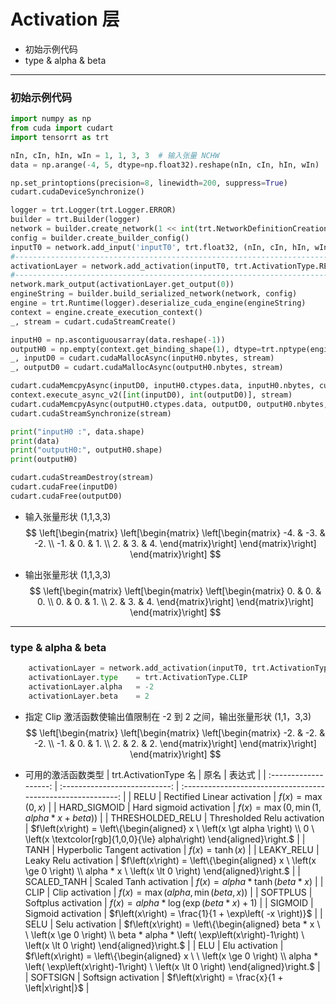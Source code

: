 # Activation 层
+ 初始示例代码
+ type & alpha & beta

---
### 初始示例代码
```python
import numpy as np
from cuda import cudart
import tensorrt as trt

nIn, cIn, hIn, wIn = 1, 1, 3, 3  # 输入张量 NCHW
data = np.arange(-4, 5, dtype=np.float32).reshape(nIn, cIn, hIn, wIn)  # 输入数据

np.set_printoptions(precision=8, linewidth=200, suppress=True)
cudart.cudaDeviceSynchronize()

logger = trt.Logger(trt.Logger.ERROR)
builder = trt.Builder(logger)
network = builder.create_network(1 << int(trt.NetworkDefinitionCreationFlag.EXPLICIT_BATCH))
config = builder.create_builder_config()
inputT0 = network.add_input('inputT0', trt.float32, (nIn, cIn, hIn, wIn))
#-------------------------------------------------------------------------------# 替换部分
activationLayer = network.add_activation(inputT0, trt.ActivationType.RELU)  # 使用 ReLU 激活函数
#-------------------------------------------------------------------------------# 替换部分
network.mark_output(activationLayer.get_output(0))
engineString = builder.build_serialized_network(network, config)
engine = trt.Runtime(logger).deserialize_cuda_engine(engineString)
context = engine.create_execution_context()
_, stream = cudart.cudaStreamCreate()

inputH0 = np.ascontiguousarray(data.reshape(-1))
outputH0 = np.empty(context.get_binding_shape(1), dtype=trt.nptype(engine.get_binding_dtype(1)))
_, inputD0 = cudart.cudaMallocAsync(inputH0.nbytes, stream)
_, outputD0 = cudart.cudaMallocAsync(outputH0.nbytes, stream)

cudart.cudaMemcpyAsync(inputD0, inputH0.ctypes.data, inputH0.nbytes, cudart.cudaMemcpyKind.cudaMemcpyHostToDevice, stream)
context.execute_async_v2([int(inputD0), int(outputD0)], stream)
cudart.cudaMemcpyAsync(outputH0.ctypes.data, outputD0, outputH0.nbytes, cudart.cudaMemcpyKind.cudaMemcpyDeviceToHost, stream)
cudart.cudaStreamSynchronize(stream)

print("inputH0 :", data.shape)
print(data)
print("outputH0:", outputH0.shape)
print(outputH0)

cudart.cudaStreamDestroy(stream)
cudart.cudaFree(inputD0)
cudart.cudaFree(outputD0)
```

+ 输入张量形状 (1,1,3,3)
$$
\left[\begin{matrix}
    \left[\begin{matrix}
        \left[\begin{matrix}
            -4. & -3. & -2. \\
            -1. &  0. &  1. \\
             2. &  3. &  4.
        \end{matrix}\right]
    \end{matrix}\right]
\end{matrix}\right]
$$

+ 输出张量形状 (1,1,3,3)
$$
\left[\begin{matrix}
    \left[\begin{matrix}
        \left[\begin{matrix}
            0. & 0. & 0. \\
            0. & 0. & 1. \\
            2. & 3. & 4.
        \end{matrix}\right]
    \end{matrix}\right]
\end{matrix}\right]
$$

---
### type & alpha & beta
```python
    activationLayer = network.add_activation(inputT0, trt.ActivationType.RELU)
    activationLayer.type    = trt.ActivationType.CLIP                                               # 重设激活函数类型
    activationLayer.alpha   = -2                                                                    # 部分激活函数需要 1 到 2 个参数，.aplha 和 .beta 默认值均为 0
    activationLayer.beta    = 2
```

+ 指定 Clip 激活函数使输出值限制在 -2 到 2 之间，输出张量形状 (1,1，3,3)
$$
\left[\begin{matrix}
    \left[\begin{matrix}
        \left[\begin{matrix}
            -2. & -2. & -2. \\
            -1. &  0. &  1. \\
             2. &  2. &  2.
        \end{matrix}\right]
    \end{matrix}\right]
\end{matrix}\right]
$$

+ 可用的激活函数类型
| trt.ActivationType 名 |             原名              |                            表达式                            |
| :-------------------: | :---------------------------: | :----------------------------------------------------------: |
|         RELU          |  Rectified Linear activation  |           $f\left(x\right) = \max\left(0,x\right)$           |
|     HARD_SIGMOID      |    Hard sigmoid activation    | $f\left(x\right) = \max\left(0,\min\left(1, alpha * x + beta\right)\right)$ |
|   THRESHOLDED_RELU    |  Thresholded Relu activation  | $f\left(x\right) = \left\{\begin{aligned} x \ \left(x \gt alpha \right) \\ 0 \ \left(x \textcolor[rgb]{1,0,0}{\le} alpha\right) \end{aligned}\right.$ |
|         TANH          | Hyperbolic Tangent activation |           $f\left(x\right) = \tanh\left(x\right)$            |
|      LEAKY_RELU       |     Leaky Relu activation     | $f\left(x\right) = \left\{\begin{aligned} x \ \left(x \ge 0 \right) \\ alpha * x \ \left(x \lt 0 \right) \end{aligned}\right.$ |
|      SCALED_TANH      |    Scaled Tanh activation     |   $f\left(x\right) = alpha * \tanh\left( beta * x \right)$   |
|         CLIP          |        Clip activation        | $f\left(x\right) = \max\left(alpha, \min\left(beta,x\right)\right)$ |
|       SOFTPLUS        |      Softplus activation      | $f\left(x\right) = alpha * \log\left(\exp\left(beta * x\right) + 1\right)$ |
|        SIGMOID        |      Sigmoid activation       |   $f\left(x\right) = \frac{1}{1 + \exp\left( -x \right)}$    |
|         SELU          |        Selu activation        | $f\left(x\right) = \left\{\begin{aligned} beta * x \ \ \left(x \ge 0 \right) \\ beta * alpha * \left( \exp\left(x\right)-1\right) \ \left(x \lt 0 \right) \end{aligned}\right.$ |
|          ELU          |        Elu activation         | $f\left(x\right) = \left\{\begin{aligned} x \ \ \left(x \ge 0 \right) \\ alpha * \left( \exp\left(x\right)-1\right) \ \left(x \lt 0 \right) \end{aligned}\right.$ |
|       SOFTSIGN        |      Softsign activation      |       $f\left(x\right) = \frac{x}{1 + \left|x\right|}$       |
